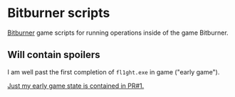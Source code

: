 # Bitburner scripts

[Bitburner](https://bitburner.readthedocs.io/en/latest/) game scripts for running operations inside of the game Bitburner.

## Will contain spoilers

I am well past the first completion of `fl1ght.exe` in game ("early game").

[Just my early game state is contained in PR#1.](https://github.com/WorldMaker/Bitburner-scripts/pull/1)
